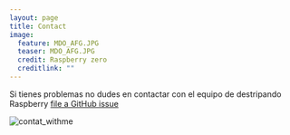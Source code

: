 ```yaml
---
layout: page
title: Contact
image:
  feature: MDO_AFG.JPG
  teaser: MDO_AFG.JPG
  credit: Raspberry zero 
  creditlink: ""
---
```


Si tienes problemas no dudes en contactar con el equipo de destripando Raspberry 
[file a GitHub issue](https://github.com/MrRastayoung/MrRastayoung.github.io/issues/new)


![contat_withme](../imges/git_logo.jpg)
